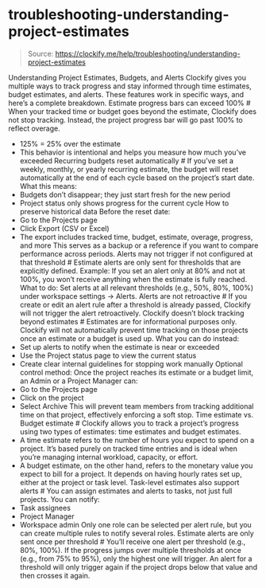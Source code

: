 # troubleshooting-understanding-project-estimates

> Source: https://clockify.me/help/troubleshooting/understanding-project-estimates

Understanding Project Estimates, Budgets, and Alerts
Clockify gives you multiple ways to track progress and stay informed through time estimates, budget estimates, and alerts. These features work in specific ways, and here’s a complete breakdown.
Estimate progress bars can exceed 100% #
When your tracked time or budget goes beyond the estimate, Clockify does not stop tracking. Instead, the project progress bar will go past 100% to reflect overage.
- 125% = 25% over the estimate
- This behavior is intentional and helps you measure how much you’ve exceeded
Recurring budgets reset automatically #
If you’ve set a weekly, monthly, or yearly recurring estimate, the budget will reset automatically at the end of each cycle based on the project’s start date.
What this means:
- Budgets don’t disappear; they just start fresh for the new period
- Project status only shows progress for the current cycle
How to preserve historical data
Before the reset date:
- Go to the Projects page
- Click Export (CSV or Excel)
- The export includes tracked time, budget, estimate, overage, progress, and more
This serves as a backup or a reference if you want to compare performance across periods.
Alerts may not trigger if not configured at that threshold #
Estimate alerts are only sent for thresholds that are explicitly defined.
Example:
If you set an alert only at 80% and not at 100%, you won’t receive anything when the estimate is fully reached.
What to do:
Set alerts at all relevant thresholds (e.g., 50%, 80%, 100%) under workspace settings -> Alerts.
Alerts are not retroactive #
If you create or edit an alert rule after a threshold is already passed, Clockify will not trigger the alert retroactively.
Clockify doesn’t block tracking beyond estimates #
Estimates are for informational purposes only. Clockify will not automatically prevent time tracking on those projects once an estimate or a budget is used up.
What you can do instead:
- Set up alerts to notify when the estimate is near or exceeded
- Use the Project status page to view the current status
- Create clear internal guidelines for stopping work manually
Optional control method:
Once the project reaches its estimate or a budget limit, an Admin or a Project Manager can:
- Go to the Projects page
- Click on the project
- Select Archive
This will prevent team members from tracking additional time on that project, effectively enforcing a soft stop.
Time estimate vs. Budget estimate #
Clockify allows you to track a project’s progress using two types of estimates: time estimates and budget estimates.
- A time estimate refers to the number of hours you expect to spend on a project. It’s based purely on tracked time entries and is ideal when you’re managing internal workload, capacity, or effort.
- A budget estimate, on the other hand, refers to the monetary value you expect to bill for a project. It depends on having hourly rates set up, either at the project or task level.
Task-level estimates also support alerts #
You can assign estimates and alerts to tasks, not just full projects.
You can notify:
- Task assignees
- Project Manager
- Workspace admin
Only one role can be selected per alert rule, but you can create multiple rules to notify several roles.
Estimate alerts are only sent once per threshold #
You’ll receive one alert per threshold (e.g., 80%, 100%). If the progress jumps over multiple thresholds at once (e.g., from 75% to 95%), only the highest one will trigger.
An alert for a threshold will only trigger again if the project drops below that value and then crosses it again.